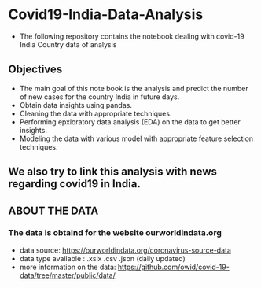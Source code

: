 # Covid19-India-Data-Analysis
- The following repository contains the notebook dealing with covid-19 India Country data of analysis

## Objectives

- The main goal of this note book is the analysis and predict the number of new cases for the country India in future days.  
- Obtain data insights using pandas.
- Cleaning the data with appropriate techniques.
- Performing epxloratory data analysis (EDA) on the data to get better insights.
- Modeling the data with various model with appropriate feature selection techniques.
## We also try to link this analysis with news regarding covid19 in India.

## ABOUT THE DATA
### The data is obtaind for the website ourworldindata.org 
  
- data source:  https://ourworldindata.org/coronavirus-source-data
- data type available : .xslx .csv .json (daily updated)
- more information on the data: https://github.com/owid/covid-19-data/tree/master/public/data/
